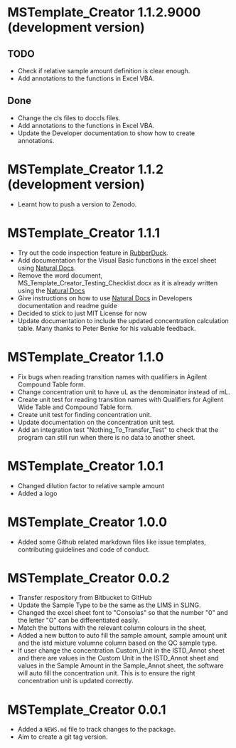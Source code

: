 # MSTemplate_Creator 1.1.2.9000 (development version)

## TODO

* Check if relative sample amount definition is clear enough.
* Add annotations to the functions in Excel VBA.

## Done

* Change the cls files to doccls files.
* Add annotations to the functions in Excel VBA.
* Update the Developer documentation to show how to create annotations.

# MSTemplate_Creator 1.1.2 (development version)

* Learnt how to push a version to Zenodo. 

# MSTemplate_Creator 1.1.1

* Try out the code inspection feature in [RubberDuck](http://rubberduckvba.com/).
* Add documentation for the Visual Basic functions in the excel sheet using [Natural Docs](https://www.naturaldocs.org/).
* Remove the word document, MS_Template_Creator_Testing_Checklist.docx as it is already written using the [Natural Docs](https://www.naturaldocs.org/)
* Give instructions on how to use [Natural Docs](https://www.naturaldocs.org/) in Developers documentation and readme guide
* Decided to stick to just MIT License for now
* Update documentation to include the updated concentration calculation table. Many thanks to Peter Benke for his valuable feedback.

# MSTemplate_Creator 1.1.0

* Fix bugs when reading transition names with qualifiers in Agilent Compound Table form.
* Change concentration unit to have uL as the denominator instead of mL.
* Create unit test for reading transition names with Qualifiers for Agilent Wide Table and Compound Table form.
* Create unit test for finding concentration unit.
* Update documentation on the concentration unit test.
* Add an integration test "Nothing_To_Transfer_Test" to check that the program can still run when there is no data to another sheet.


# MSTemplate_Creator 1.0.1

* Changed dilution factor to relative sample amount
* Added a logo

# MSTemplate_Creator 1.0.0

* Added some Github related markdown files like issue templates, contributing guidelines and code of conduct.

# MSTemplate_Creator 0.0.2

* Transfer respository from Bitbucket to GitHub
* Update the Sample Type to be the same as the LIMS in SLING.
* Changed the excel sheet font to "Consolas" so that the number "0" and the letter "O" can be differentiated easily.
* Match the buttons with the relevant column colours in the sheet.
* Added a new button to auto fill the sample amount, sample amount unit and the istd mixture volumne column based on the QC sample type.
* If user change the concentration Custom_Unit in the ISTD_Annot sheet and there are values in the Custom Unit in the ISTD_Annot sheet and values in the Sample Amount in the Sample_Annot sheet, the software will auto fill the concentration unit. This is to ensure the right concentration unit is updated correctly.

# MSTemplate_Creator 0.0.1

* Added a `NEWS.md` file to track changes to the package.
* Aim to create a git tag version.
